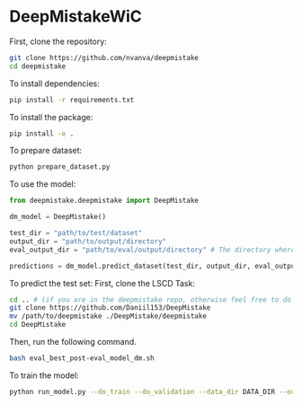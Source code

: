 # DeepMistakeWiC

First, clone the repository:
```bash
git clone https://github.com/nvanva/deepmistake
cd deepmistake
```

To install dependencies:
```bash
pip install -r requirements.txt
```

To install the package:
```bash
pip install -e .
```

To prepare dataset:

```bash
python prepare_dataset.py
```

To use the model:
```python
from deepmistake.deepmistake import DeepMistake

dm_model = DeepMistake()

test_dir = "path/to/test/dataset"
output_dir = "path/to/output/directory"
eval_output_dir = "path/to/eval/output/directory" # The directory where features and labels will be saved will be output_dir/eval_output_dir

predictions = dm_model.predict_dataset(test_dir, output_dir, eval_output_dir)
```

To predict the test set:
First, clone the LSCD Task:

```bash
cd .. # (if you are in the deepmistake repo, otherwise feel free to do it wherever you like)
git clone https://github.com/Daniil153/DeepMistake
mv /path/to/deepmistake ./DeepMistake/deepmistake
cd DeepMistake
```

Then, run the following command.

```bash
bash eval_best_post-eval_model_dm.sh
```

To train the model:
```bash
python run_model.py --do_train --do_validation --data_dir DATA_DIR --output_dir MODEL_OUT_DIR
```
